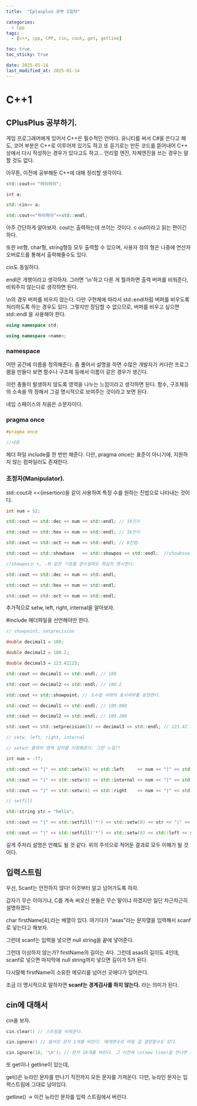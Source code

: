 ```yaml
---
title:  "Cplusplus 공부 1일차" 

categories:
  - Cpp
tags:
  - [c++, cpp, CPP, cin, cout, get, getline]

toc: true
toc_sticky: true

date: 2025-01-14
last_modified_at: 2025-01-14
---
```



# C++1

## **CPlusPlus 공부하기.**

게임 프로그래머에게 있어서 C++은 필수적인 언어다. 유니티를 써서 C#을 쓴다고 해도, 코어 부분은 C++로 이루어져 있기도 하고 또 듣기로는 만든 코드를 뜯어내어 C++ 상에서 다시 작성하는 경우가 있다고도 하고... 언리얼 엔진, 자체엔진을 쓰는 경우는 말할 것도 없다.

아무튼, 이전에 공부해둔 C++에 대해 정리할 생각이다.

```cpp
std::cout<< "하이하이";

int a;

std::cin>> a;

std::cout<<"하이하이"<<std::endl;
```

아주 간단하게 알아보자. cout는 출력하는데 쓰이는 것이다. c out이라고 읽는 편이긴 하다.

또한 int형, char형, string형등 모두 출력할 수 있으며, 사용자 정의 형은 나중에 연산자 오버로드를 통해서 출력해줄수도 있다.

cin도 동일하다.

endl은 개행이라고 생각하자. 그러면 '\n'하고 다른 게 뭘까하면 출력 버퍼를 비워준다, 비워주지 않는다로 생각하면 된다.

\n의 경우 버퍼를 비우지 않는다. 다만 구현체에 따라서 std::endl처럼 버퍼를 비우도록 처리하도록 하는 경우도 있다. 그렇지만 장담할 수 없으므로, 버퍼를 비우고 싶으면 std::endl 을 사용해야 한다.

```cpp
using namespace std;

using namespace <name>;
```

### **namespace**

어떤 공간에 이름을 정의해준다. 좀 풀어서 설명을 하면 수많은 개발자가 커다란 프로그램을 만들다 보면 함수나 구조체 등에서 이름이 같은 경우가 생긴다.

이런 충돌이 발생하지 않도록 영역을 나누는 느낌이라고 생각하면 된다. 함수, 구조체등의 소속을 딱 정해서 그걸 명시적으로 보여주는 것이라고 보면 된다.

네임 스페이스의 처음은 소문자이다.

### **pragma once**

```cpp
#pragma once

//내용
```

헤더 파일 include를 한 번만 해준다. 다만, pragma once는 표준이 아니기에, 지원하지 않는 컴파일러도 존재한다.

### **조정자(Manipulator).**

std::cout과 <<(insertion)을 같이 사용하여 특정 수를 원하는 진법으로 나타내는 것이다.

```cpp
int num = 52;

std::cout << std::dec << num << std::endl; // 10진수

std::cout << std::hex << num << std::endl; // 16진수

std::cout << std::oct << num << std::endl; // 8진법.

std::cout << std::showbase   << std::showpos << std::endl;  //showbase는 0x,나 0과 같은 16진수, 8진수의 기호를 보여주고,

//showpos는 +, -와 같은 기호를 양수일때도 확실히 명시한다.

std::cout << std::dec << num << std::endl;

std::cout << std::hex << num << std::endl;

std::cout << std::oct << num << std::endl;
```

추가적으로 setw, left, right, internal을 알아보자.

#include <iomanip> 헤더파일을 선언해야만 한다.

```cpp
// showpoint, setprecision

double decimal1 = 100;

double decimal2 = 100.2;

double decimal3 = 123.42123;

std::cout << decimal1 << std::endl; // 100

std::cout << decimal2 << std::endl; // 100.2

std::cout << std::showpoint; // 소수점 아래의 표시여부를 표현한다.

std::cout << decimal1 << std::endl; // 100.000

std::cout << decimal2 << std::endl; // 100.200

std::cout << std::setprecision(5) << decimal3 << std::endl; // 123.42

// setw, left, right, internal

// setw는 출력의 영역 길이를 지정해준다. 그런 느낌??

int num = -77;

std::cout << "|" << std::setw(6) << std::left     << num << "|" << std::endl; // |-77   |

std::cout << "|" << std::setw(6) << std::internal << num << "|" << std::endl; // |-   77|

std::cout << "|" << std::setw(6) << std::right    << num << "|" << std::endl; // |   -77|

// setfill

std::string str = "hello";

std::cout << "|" << std::setfill('*') << std::setw(8) << str << "|" << std::endl; // setw의 빈 공간을 *로 채운다 |***hello|

std::cout << "|" << std::setfill('*') << std::setw(8) << std::left << str << "|" << std::endl; // |hello***|
```

길게 주저리 설명은 안해도 될 것 같다. 위의 주석으로 적어둔 결과로 모두 이해가 될 것이다.

## **입력스트림**

우선, Scanf는 안전하지 않다! 이것부터 알고 넘어가도록 하자.

갑자기 무슨 이야기냐, C를 계속 써오신 분들은 무슨 말이냐 하겠지만 일단 차근차근히 설명하겠다.

char firstName[4];라는 배열이 있다. 여기다가 "asas"라는 문자열을 입력해서 scanf로 넣는다고 해보자.

그런데 scanf는 입력을 넣으면 null string을 끝에 넣어준다.

그런데 이상하지 않는가? firstName의 길이는 4다. 그런데 asas의 길이도 4인데, scanf로 넣으면 마지막에 null string까지 넣으면 길이가 5가 된다.

다시말해 firstName이 소유한 메모리를 넘어선 곳에다가 덮어쓴다.

조금 더 명시적으로 말하자면 ********scanf는 경계검사를 하지 않는다.******** 라는 의미가 된다.

## **cin에 대해서**

cin을 보자.

```cpp
cin.clear() // 스트림을 비워준다.

cin.ignore() // 들어온 문자 1개를 버린다. 매개변수로 버릴 걸 결정할수도 있다.

cin.ignore(10, '\n'); // 문자 10개를 버린다. 그 이전에 \n(new line)을 만나면 멈춘다.
```

또 get이나 getline이 있는데,

get()은 뉴라인 문자를 만나기 직전까지 모든 문자를 가져온다. 다만, 뉴라인 문자는 입력스트림에 그대로 남아있다.

getline() -> 이건 뉴라인 문자를 입력 스트림에서 버린다.